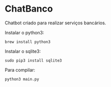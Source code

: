 # ChatBanco
Chatbot criado para realizar serviços bancários.

Instalar o python3:
```{r}
brew install python3
```

Instalar o sqlite3:
```{r}
sudo pip3 install sqlite3
```

Para compilar:
```{r}
python3 main.py
```
